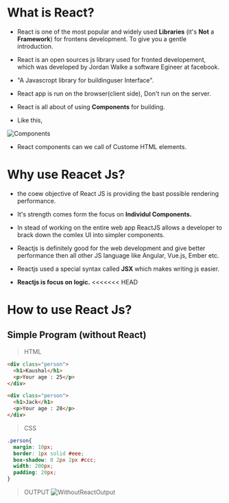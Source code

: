 # What is React?

- React is one of the most popular and widely used **Libraries** (it's **Not** a **Framework**) for frontens development. To give you a gentle  introduction. 

- React is an open sources js library used for fronted developement, which was developed by Jordan Walke a software Egineer at facebook.

- "A Javascropt library for buildinguser Interface".

- React app is run on the browser(client side), Don't run on the server.

- React is all about of using **Components** for building.

- Like this,

![Components](https://user-images.githubusercontent.com/64890185/121854756-32c6eb00-cd10-11eb-8348-743422febaf7.png)

- React components can we call of Custome HTML elements.





# Why use Reacet Js?

- the coew objective of React JS is providing the bast possible rendering performance.

- It's strength comes form the focus on **Individul Components.**

- In stead of working on the entire web app ReactJS allows a developer to brack down the comlex UI into simpler components.

- Reactjs is definitely good for the web development and give better performance then all other JS language like Angular, Vue.js, Ember etc.

- Reactjs used a special syntax called **JSX** which makes writing js easier.

- **Reactjs is focus on logic.**
<<<<<<< HEAD


# How to use React Js?

## Simple Program (without React)

>HTML
```html
<div class="person">
  <h1>Kaushal</h1>
  <p>Your age : 25</p>
</div>

<div class="person">
  <h1>Jack</h1>
  <p>Your age : 28</p>
</div>
```
>CSS
```css
.person{
  margin: 10px;
  border: 1px solid #eee;
  box-shadow: 0 2px 2px #ccc;
  width: 200px;
  padding: 20px;
}
```
>OUTPUT
![WithoutReactOutput](https://user-images.githubusercontent.com/64890185/121868746-f9e24280-cd1e-11eb-9b28-9261e81447a4.png)
